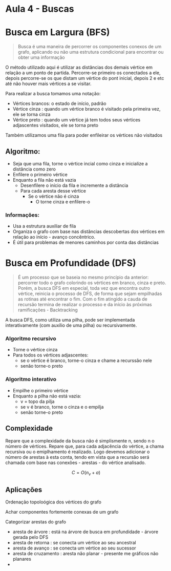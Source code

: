 # Aula 4 - Buscas

# Busca em Largura (BFS)

> Busca é uma maneira de percorrer os componentes conexos de um grafo, aplicando ou não uma estrutura condicional para encontrar ou obter uma informação
> 

O método utilizado aqui é utilizar as distâncias dos demais vértice em relação a um ponto de partida. Percorre-se primeiro os conectados a ele, depois percorre-se os que distam um vértice do pont inicial, depois 2 e etc até não houver mais vértices a se visitar.

Para realizar a busca tomamos uma notação:

- Vértices brancos: o estado de início, padrão
- Vértice cinza : quando um vértice branco é visitado pela primeira vez, ele se torna cinza
- Vértice preto : quando um vértice já tem todos seus vértices adjascentes visitados, ele se torna preto

Também utilizamos uma fila para poder enfileirar os vértices não visitados

## Algoritmo:

- Seja que uma fila, torne o vértice incial como cinza e inicialize a distância como zero
- Enfilere o primeiro vértice
- Enquanto a fila não está vazia
    - Desenfilere o início da fila e incremente a distância
    - Para cada aresta desse vértice
        - Se o vértice não é cinza
            - O torne cinza e enfilere-o

### Informações:

- Usa a estrutura auxiliar de fila
- Organiza o grafo com base nas distâncias descobertas dos vértices em relação ao início - avanço concêntrico.
- É útil para problemas de menores caminhos por conta das distâncias

# Busca em Profundidade (DFS)

> É um processo que se baseia no mesmo princípio da anterior: percorrer todo o grafo colorindo os vértices em branco, cinza e preto. Porém, a busca DFS em especial, toda vez que encontra outro vértice, reinicia o processo de DFS, de forma que sejam empilhadas as rotinas até encontrar o fim. Com o fim atingido a cauda de recursão termina de realizar o processo e da início às próximas ramificações - Backtracking
> 

A busca DFS, como utiliza uma pilha, pode ser implementada interativamente (com auxílio de uma pilha) ou recursivamente.

### Algoritmo recursivo

- Torne o vértice cinza
- Para todos os vértices adjascentes:
    - se o vértice é branco, torne-o cinza e chame a recurssão nele
    - senão torne-o preto

### Algoritmo interativo

- Empilhe o primeiro vértice
- Enquanto a pilha não está vazia:
    - v = topo da pilja
    - se v é branco, torne o cinza e o empilja
    - senão torne-o preto

## Complexidade

Repare que a complexidade da busca não é simplismente n, sendo n o número de vértices. Repare que, para cada adjacência do vértice, a chama recursiva ou o emiplhamento é realizado. Logo devemos adicionar o número de arestas à esta conta, tendo em vista que a recursão será chamada com base nas conexões - arestas - do vértice analisado.

$$
C = O( n_v + a)
$$

## Aplicações

Ordenação topoloógica dos vértices do grafo

Achar componentes fortemente conexas de um grafo

Categorizar arestas do grafo

- aresta de árvore : está na árvore de busca em profundidade - árvore gerada pelo DFS
- aresta de retorna : se conecta um vértice ao seu ancestral
- aresta de avanço : se conecta um vértice ao seu sucessor
- aresta de cruzamento : aresta não planar - presente me gráficos não planares
-